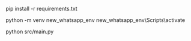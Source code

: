 pip install -r requirements.txt

python -m venv new_whatsapp_env
new_whatsapp_env\Scripts\activate

python src/main.py